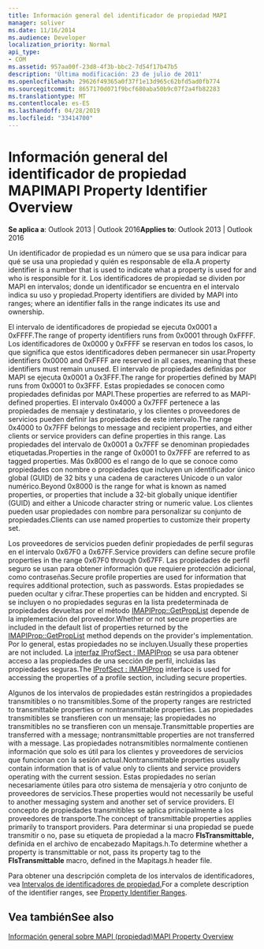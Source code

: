 ```yaml
---
title: Información general del identificador de propiedad MAPI
manager: soliver
ms.date: 11/16/2014
ms.audience: Developer
localization_priority: Normal
api_type:
- COM
ms.assetid: 957aa00f-23d8-4f3b-bbc2-7d54f17b47b5
description: 'Última modificación: 23 de julio de 2011'
ms.openlocfilehash: 29626f49365a0f37f1e13d965c62bfd5ad0fb774
ms.sourcegitcommit: 8657170d071f9bcf680aba50b9c07f2a4fb82283
ms.translationtype: MT
ms.contentlocale: es-ES
ms.lasthandoff: 04/28/2019
ms.locfileid: "33414700"
---
```

# <a name="mapi-property-identifier-overview"></a><span data-ttu-id="e23a6-103">Información general del identificador de propiedad MAPI</span><span class="sxs-lookup"><span data-stu-id="e23a6-103">MAPI Property Identifier Overview</span></span>

  
  
<span data-ttu-id="e23a6-104">**Se aplica a**: Outlook 2013 | Outlook 2016</span><span class="sxs-lookup"><span data-stu-id="e23a6-104">**Applies to**: Outlook 2013 | Outlook 2016</span></span> 
  
<span data-ttu-id="e23a6-105">Un identificador de propiedad es un número que se usa para indicar para qué se usa una propiedad y quién es responsable de ella.</span><span class="sxs-lookup"><span data-stu-id="e23a6-105">A property identifier is a number that is used to indicate what a property is used for and who is responsible for it.</span></span> <span data-ttu-id="e23a6-106">Los identificadores de propiedad se dividen por MAPI en intervalos; donde un identificador se encuentra en el intervalo indica su uso y propiedad.</span><span class="sxs-lookup"><span data-stu-id="e23a6-106">Property identifiers are divided by MAPI into ranges; where an identifier falls in the range indicates its use and ownership.</span></span> 
  
<span data-ttu-id="e23a6-107">El intervalo de identificadores de propiedad se ejecuta 0x0001 a 0xFFFF.</span><span class="sxs-lookup"><span data-stu-id="e23a6-107">The range of property identifiers runs from 0x0001 through 0xFFFF.</span></span> <span data-ttu-id="e23a6-108">Los identificadores de 0x0000 y 0xFFFF se reservan en todos los casos, lo que significa que estos identificadores deben permanecer sin usar.</span><span class="sxs-lookup"><span data-stu-id="e23a6-108">Property identifiers 0x0000 and 0xFFFF are reserved in all cases, meaning that these identifiers must remain unused.</span></span> <span data-ttu-id="e23a6-109">El intervalo de propiedades definidas por MAPI se ejecuta 0x0001 a 0x3FFF.</span><span class="sxs-lookup"><span data-stu-id="e23a6-109">The range for properties defined by MAPI runs from 0x0001 to 0x3FFF.</span></span> <span data-ttu-id="e23a6-110">Estas propiedades se conocen como propiedades definidas por MAPI.</span><span class="sxs-lookup"><span data-stu-id="e23a6-110">These properties are referred to as MAPI-defined properties.</span></span> <span data-ttu-id="e23a6-111">El intervalo 0x4000 a 0x7FFF pertenece a las propiedades de mensaje y destinatario, y los clientes o proveedores de servicios pueden definir las propiedades de este intervalo.</span><span class="sxs-lookup"><span data-stu-id="e23a6-111">The range 0x4000 to 0x7FFF belongs to message and recipient properties, and either clients or service providers can define properties in this range.</span></span> <span data-ttu-id="e23a6-112">Las propiedades del intervalo de 0x0001 a 0x7FFF se denominan propiedades etiquetadas.</span><span class="sxs-lookup"><span data-stu-id="e23a6-112">Properties in the range of 0x0001 to 0x7FFF are referred to as tagged properties.</span></span> <span data-ttu-id="e23a6-113">Más 0x8000 es el rango de lo que se conoce como propiedades con nombre o propiedades que incluyen un identificador único global (GUID) de 32 bits y una cadena de caracteres Unicode o un valor numérico.</span><span class="sxs-lookup"><span data-stu-id="e23a6-113">Beyond 0x8000 is the range for what is known as named properties, or properties that include a 32-bit globally unique identifier (GUID) and either a Unicode character string or numeric value.</span></span> <span data-ttu-id="e23a6-114">Los clientes pueden usar propiedades con nombre para personalizar su conjunto de propiedades.</span><span class="sxs-lookup"><span data-stu-id="e23a6-114">Clients can use named properties to customize their property set.</span></span>
  
<span data-ttu-id="e23a6-115">Los proveedores de servicios pueden definir propiedades de perfil seguras en el intervalo 0x67F0 a 0x67FF.</span><span class="sxs-lookup"><span data-stu-id="e23a6-115">Service providers can define secure profile properties in the range 0x67F0 through 0x67FF.</span></span> <span data-ttu-id="e23a6-116">Las propiedades de perfil seguro se usan para obtener información que requiere protección adicional, como contraseñas.</span><span class="sxs-lookup"><span data-stu-id="e23a6-116">Secure profile properties are used for information that requires additional protection, such as passwords.</span></span> <span data-ttu-id="e23a6-117">Estas propiedades se pueden ocultar y cifrar.</span><span class="sxs-lookup"><span data-stu-id="e23a6-117">These properties can be hidden and encrypted.</span></span> <span data-ttu-id="e23a6-118">Si se incluyen o no propiedades seguras en la lista predeterminada de propiedades devueltas por el método [IMAPIProp::GetPropList](imapiprop-getproplist.md) depende de la implementación del proveedor.</span><span class="sxs-lookup"><span data-stu-id="e23a6-118">Whether or not secure properties are included in the default list of properties returned by the [IMAPIProp::GetPropList](imapiprop-getproplist.md) method depends on the provider's implementation.</span></span> <span data-ttu-id="e23a6-119">Por lo general, estas propiedades no se incluyen.</span><span class="sxs-lookup"><span data-stu-id="e23a6-119">Usually these properties are not included.</span></span> <span data-ttu-id="e23a6-120">La [interfaz IProfSect : IMAPIProp](iprofsectimapiprop.md) se usa para obtener acceso a las propiedades de una sección de perfil, incluidas las propiedades seguras.</span><span class="sxs-lookup"><span data-stu-id="e23a6-120">The [IProfSect : IMAPIProp](iprofsectimapiprop.md) interface is used for accessing the properties of a profile section, including secure properties.</span></span> 
  
<span data-ttu-id="e23a6-121">Algunos de los intervalos de propiedades están restringidos a propiedades transmitibles o no transmitibles.</span><span class="sxs-lookup"><span data-stu-id="e23a6-121">Some of the property ranges are restricted to transmittable properties or nontransmittable properties.</span></span> <span data-ttu-id="e23a6-122">Las propiedades transmitibles se transfieren con un mensaje; las propiedades no transmitibles no se transfieren con un mensaje.</span><span class="sxs-lookup"><span data-stu-id="e23a6-122">Transmittable properties are transferred with a message; nontransmittable properties are not transferred with a message.</span></span> <span data-ttu-id="e23a6-123">Las propiedades notransmitibles normalmente contienen información que solo es útil para los clientes y proveedores de servicios que funcionan con la sesión actual.</span><span class="sxs-lookup"><span data-stu-id="e23a6-123">Nontransmittable properties usually contain information that is of value only to clients and service providers operating with the current session.</span></span> <span data-ttu-id="e23a6-124">Estas propiedades no serían necesariamente útiles para otro sistema de mensajería y otro conjunto de proveedores de servicios.</span><span class="sxs-lookup"><span data-stu-id="e23a6-124">These properties would not necessarily be useful to another messaging system and another set of service providers.</span></span> <span data-ttu-id="e23a6-125">El concepto de propiedades transmitibles se aplica principalmente a los proveedores de transporte.</span><span class="sxs-lookup"><span data-stu-id="e23a6-125">The concept of transmittable properties applies primarily to transport providers.</span></span> <span data-ttu-id="e23a6-126">Para determinar si una propiedad se puede transmitir o no, pase su etiqueta de propiedad a la macro **FIsTransmittable,** definida en el archivo de encabezado Mapitags.h.</span><span class="sxs-lookup"><span data-stu-id="e23a6-126">To determine whether a property is transmittable or not, pass its property tag to the **FIsTransmittable** macro, defined in the Mapitags.h header file.</span></span> 
  
<span data-ttu-id="e23a6-127">Para obtener una descripción completa de los intervalos de identificadores, vea [Intervalos de identificadores de propiedad.](property-identifier-ranges.md)</span><span class="sxs-lookup"><span data-stu-id="e23a6-127">For a complete description of the identifier ranges, see [Property Identifier Ranges](property-identifier-ranges.md).</span></span>
  
## <a name="see-also"></a><span data-ttu-id="e23a6-128">Vea también</span><span class="sxs-lookup"><span data-stu-id="e23a6-128">See also</span></span>



[<span data-ttu-id="e23a6-129">Información general sobre MAPI (propiedad)</span><span class="sxs-lookup"><span data-stu-id="e23a6-129">MAPI Property Overview</span></span>](mapi-property-overview.md)

